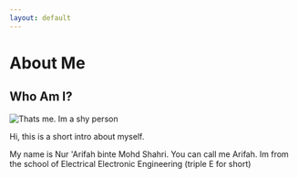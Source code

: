 ```yaml
---
layout: default
---
```


# About Me

## Who Am I?

![Thats me. Im a shy person](image.jpeg=250)


Hi, this is a short intro about myself.

My name is Nur 'Arifah binte Mohd Shahri. You can call me Arifah. Im from the school of Electrical Electronic Engineering (triple E for short)
